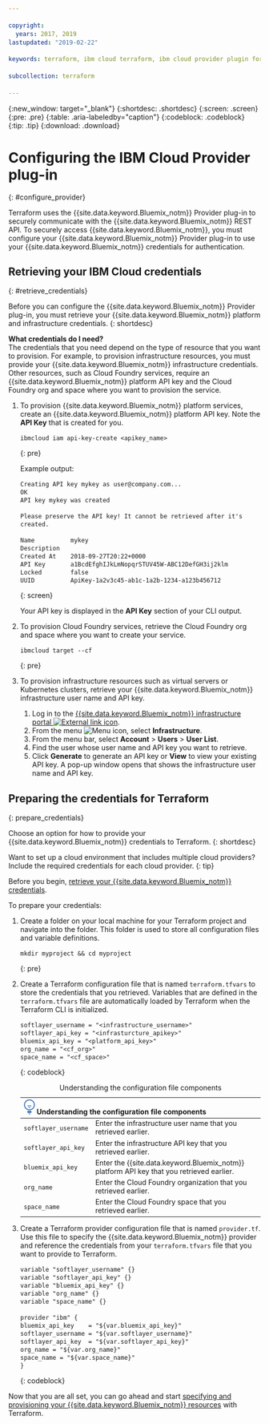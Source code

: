 ```yaml
---

copyright:
  years: 2017, 2019
lastupdated: "2019-02-22"

keywords: terraform, ibm cloud terraform, ibm cloud provider plugin for terraform, softlayer, iaas

subcollection: terraform

---
```


{:new_window: target="_blank"}
{:shortdesc: .shortdesc}
{:screen: .screen}
{:pre: .pre}
{:table: .aria-labeledby="caption"}
{:codeblock: .codeblock}
{:tip: .tip}
{:download: .download}

# Configuring the IBM Cloud Provider plug-in
{: #configure_provider}

Terraform uses the {{site.data.keyword.Bluemix_notm}} Provider plug-in to securely communicate with the {{site.data.keyword.Bluemix_notm}} REST API. To securely access {{site.data.keyword.Bluemix_notm}}, you must configure your {{site.data.keyword.Bluemix_notm}} Provider plug-in to use your {{site.data.keyword.Bluemix_notm}} credentials for authentication.

## Retrieving your IBM Cloud credentials
{: #retrieve_credentials}

Before you can configure the {{site.data.keyword.Bluemix_notm}} Provider plug-in, you must retrieve your {{site.data.keyword.Bluemix_notm}} platform and infrastructure credentials. 
{: shortdesc}

**What credentials do I need?**</br>
The credentials that you need depend on the type of resource that you want to provision. For example, to provision infrastructure resources, you must provide your {{site.data.keyword.Bluemix_notm}} infrastructure credentials. Other resources, such as Cloud Foundry services, require an {{site.data.keyword.Bluemix_notm}} platform API key and the Cloud Foundry org and space where you want to provision the service. 

1. To provision {{site.data.keyword.Bluemix_notm}} platform services, create an {{site.data.keyword.Bluemix_notm}} platform API key. Note the **API Key** that is created for you. 
   ```
   ibmcloud iam api-key-create <apikey_name>
   ```
   {: pre}
   
   Example output: 
   ```
   Creating API key mykey as user@company.com...
   OK
   API key mykey was created

   Please preserve the API key! It cannot be retrieved after it's created.
                 
   Name          mykey   
   Description      
   Created At    2018-09-27T20:22+0000   
   API Key       a1BcdEfghIJkLmNopqrSTUV45W-ABC12DefGH3ij2klm   
   Locked        false   
   UUID          ApiKey-1a2v3c45-ab1c-1a2b-1234-a123b456712
   ```
   {: screen}
   
   Your API key is displayed in the **API Key** section of your CLI output. 
   
2. To provision Cloud Foundry services, retrieve the Cloud Foundry org and space where you want to create your service.
   ```
   ibmcloud target --cf
   ```
   {: pre}
      
3. To provision infrastructure resources such as virtual servers or Kubernetes clusters, retrieve your {{site.data.keyword.Bluemix_notm}} infrastructure user name and API key. 
   1. Log in to the [{{site.data.keyword.Bluemix_notm}} infrastructure portal ![External link icon](../icons/launch-glyph.svg "External link icon")](https://cloud.ibm.com/classic).
   2. From the menu ![Menu icon](../icons/icon_hamburger.svg "Menu icon"), select **Infrastructure**.
   3. From the menu bar, select **Account** > **Users** > **User List**.
   4. Find the user whose user name and API key you want to retrieve. 
   5. Click **Generate** to generate an API key or **View** to view your existing API key. A pop-up window opens that shows the infrastructure user name and API key. 
   
## Preparing the credentials for Terraform
{: prepare_credentials}

Choose an option for how to provide your {{site.data.keyword.Bluemix_notm}} credentials to Terraform. 
{: shortdesc} 

Want to set up a cloud environment that includes multiple cloud providers? Include the required credentials for each cloud provider. 
{: tip}

Before you begin, [retrieve your {{site.data.keyword.Bluemix_notm}} credentials](#retrieve_credentials). 

To prepare your credentials: 

1. Create a folder on your local machine for your Terraform project and navigate into the folder. This folder is used to store all configuration files and variable definitions.
   ```
   mkdir myproject && cd myproject
   ```
   {: pre}

2. Create a Terraform configuration file that is named `terraform.tfvars` to store the credentials that you retrieved. Variables that are defined in the `terraform.tfvars` file are automatically loaded by Terraform when the Terraform CLI is initialized. 
   ```
   softlayer_username = "<infrastructure_username>"
   softlayer_api_key = "<infrasturcture_apikey>"
   bluemix_api_key = "<platform_api_key>"
   org_name = "<cf_org>"
   space_name = "<cf_space>"
   ```
   {: codeblock}
   
   <table>
   <caption>Understanding the configuration file components</caption>
   <thead>
   <th colspan=2><img src="images/idea.png" alt="Idea icon"/> Understanding the configuration file components</th>
   </thead>
   <tbody>
   <tr>
   <td><code>softlayer_username</code></td>
   <td>Enter the infrastructure user name that you retrieved earlier.  </td>
   </tr>
   <tr>
   <td><code>softlayer_api_key</code></td>
   <td>Enter the infrastructure API key that you retrieved earlier. </td>
   </tr>
   <tr>
   <td><code>bluemix_api_key</code></td>
   <td>Enter the {{site.data.keyword.Bluemix_notm}} platform API key that you retrieved earlier. </td>
   </tr>
   <tr>
   <td><code>org_name</code></td>
   <td>Enter the Cloud Foundry organization that you retrieved earlier. </td>
   </tr>
   <tr>
   <td><code>space_name</code></td>
   <td>Enter the Cloud Foundry space that you retrieved earlier.</td>
   </tr>  
   </tbody>
   </table>
   
3. Create a Terraform provider configuration file that is named `provider.tf`. Use this file to specify the {{site.data.keyword.Bluemix_notm}} provider and reference the credentials from your `terraform.tfvars` file that you want to provide to Terraform.
   ```
   variable "softlayer_username" {}
   variable "softlayer_api_key" {}
   variable "bluemix_api_key" {}
   variable "org_name" {}
   variable "space_name" {}
   
   provider "ibm" {
   bluemix_api_key    = "${var.bluemix_api_key}"
   softlayer_username = "${var.softlayer_username}"
   softlayer_api_key  = "${var.softlayer_api_key}"
   org_name = "${var.org_name}"
   space_name = "${var.space_name}"
   }
   ```
   {: codeblock}
  
Now that you are all set, you can go ahead and start [specifying and provisioning your {{site.data.keyword.Bluemix_notm}} resources](/docs/terraform?topic=terraform-manage_resources#manage_resources) with Terraform. 

